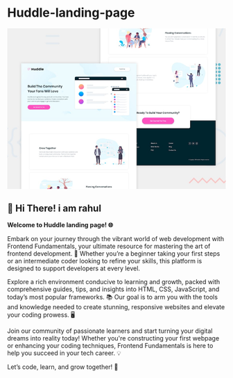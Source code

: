 # Huddle-landing-page
![design preview](./images/desktop-preview.jpg)
## 👋 Hi There! i am rahul

**Welcome to Huddle landing page! 🌐**

Embark on your journey through the vibrant world of web development with Frontend Fundamentals, your ultimate resource for mastering the art of frontend development. 🚀 Whether you’re a beginner taking your first steps or an intermediate coder looking to refine your skills, this platform is designed to support developers at every level.

Explore a rich environment conducive to learning and growth, packed with comprehensive guides, tips, and insights into HTML, CSS, JavaScript, and today’s most popular frameworks. 📚 Our goal is to arm you with the tools and knowledge needed to create stunning, responsive websites and elevate your coding prowess. 🖥️

Join our community of passionate learners and start turning your digital dreams into reality today! Whether you're constructing your first webpage or enhancing your coding techniques, Frontend Fundamentals is here to help you succeed in your tech career. 💡

Let’s code, learn, and grow together! 🌟
